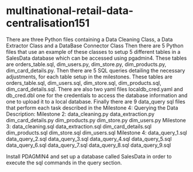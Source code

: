 # multinational-retail-data-centralisation151
There are three Python files containing a Data Cleaning Class, a Data Extractor Class and a DataBase Connector Class
Then there are 5 Python files that use an example of these classes to setup 5 different tables in a SalesData database which can be accessed using pgadmin4.
These tables are orders_table.sql, dim_users.py, dim_store.py, dim_products.py, dim_card_details.py.
Then there are 5 SQL queries detailing the necessary adjustments, for each table setup in the milestones. 
These tables are orders_table.sql, dim_users.sql, dim_store.sql, dim_products.sql, dim_card_details.sql.
There are also two yaml files localdb_cred.yaml and db_cred.dbl one for the credentials to access the database information and one to upload it to a local database.
Finally there are 9 data_query sql files that perform each task described in the Milestone 4: Querying the Data
Description:
Milestone 2:
data_cleaning.py
data_extraction.py
dim_card_details.py
dim_products.py
dim_store.py
dim_users.py
Milestone 3:
data_cleaning.sql
data_extraction.sql
dim_card_details.sql
dim_products.sql
dim_store.sql
dim_users.sql
Milestone 4:
data_query_1.sql
data_query_2.sql
data_query_3.sql
data_query_4.sql
data_query_5.sql
data_query_6.sql
data_query_7.sql
data_query_8.sql
data_query_9.sql


Install PDAGMIN4 and set up a database called SalesData in order to execute the sql commands in the query section.
